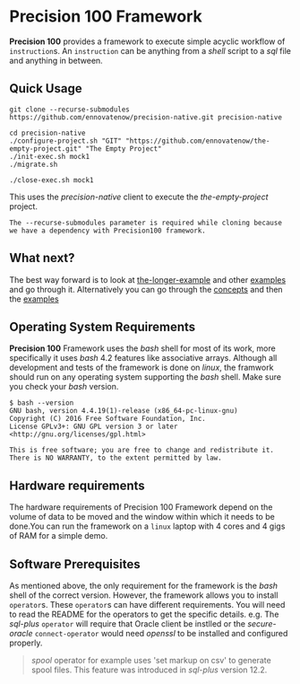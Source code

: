 # Precision 100 Framework
**Precision 100** provides a framework to execute simple acyclic workflow of `instruction`s. An `instruction` can be anything from a *shell* script to a *sql* file and anything in between. 

## Quick Usage
```
git clone --recurse-submodules https://github.com/ennovatenow/precision-native.git precision-native

cd precision-native
./configure-project.sh "GIT" "https://github.com/ennovatenow/the-empty-project.git" "The Empty Project"
./init-exec.sh mock1
./migrate.sh

./close-exec.sh mock1
```

This uses the *precision-native* client to execute the *the-empty-project* project.

```
The --recurse-submodules parameter is required while cloning because we have a dependency with Precision100 framework.
```

## What next?
The best way forward is to look at [the-longer-example](./the-longer-example.md) and other [examples](./examples.md) and go through it. Alternatively you can go through the [concepts](./concepts.md) and then the [examples](./examples.md)


## Operating System Requirements
**Precision 100** Framework uses the *bash* shell for most of its work, more specifically it uses *bash* 4.2 features like associative arrays. Although all development and tests of the framework is done on *linux*, the framwork should run on any operating system supporting the *bash* shell.
Make sure you check your *bash* version.

```
$ bash --version
GNU bash, version 4.4.19(1)-release (x86_64-pc-linux-gnu)
Copyright (C) 2016 Free Software Foundation, Inc.
License GPLv3+: GNU GPL version 3 or later <http://gnu.org/licenses/gpl.html>

This is free software; you are free to change and redistribute it.
There is NO WARRANTY, to the extent permitted by law.
```

## Hardware requirements
The hardware requirements of Precision 100 Framework depend on the volume of data to be moved and the window within which it needs to be done.You can run the framework on a `linux` laptop with 4 cores and 4 gigs of RAM for a simple demo. 

## Software Prerequisites
As mentioned above, the only requirement for the framework is the *bash* shell of the correct version. However, the framework allows you to install `operator`s. These `operator`s can have different requirements. You will need to read the README for the operators to get the specific details. e.g. The *sql-plus* `operator` will require that Oracle client be instlled or the *secure-oracle* `connect-operator` would need *openssl* to be installed and configured properly.

> *spool* operator for example uses 'set markup on csv' to generate spool files. This feature was introduced in *sql-plus* version 12.2. 

